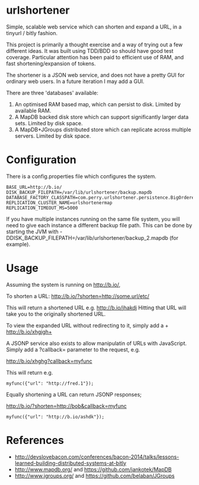 urlshortener
============

Simple, scalable web service which can shorten and expand a URL, in a tinyurl / bitly fashion.

This project is primarily a thought exercise and a way of trying out a few different ideas.  It was built using TDD/BDD so should have good test coverage.  Particular attention has been paid to efficient use of RAM, and fast shortening/expansion of tokens.

The shortener is a JSON web service, and does not have a pretty GUI for ordinary web users.  In a future iteration I may add a GUI.

There are three 'databases' available:

 1. An optimised RAM based map, which can persist to disk.  Limited by available RAM.
 2. A MapDB backed disk store which can support significantly larger data sets. Limited by disk space.
 3. A MapDB+JGroups distributed store which can replicate across multiple servers. Limited by disk space.

Configuration
=============
There is a config.properties file which configures the system.

    BASE_URL=http://b.io/
    DISK_BACKUP_FILEPATH=/var/lib/urlshortener/backup.mapdb
    DATABASE_FACTORY_CLASSPATH=com.perry.urlshortener.persistence.BigOrderedReplicatedMapDBSetFactory
    REPLICATION_CLUSTER_NAME=urlshortenermap
    REPLICATION_TIMEOUT_MS=5000

If you have multiple instances running on the same file system, you will need to give each instance a different backup file path.  This can be done by starting the JVM with -DDISK_BACKUP_FILEPATH=/var/lib/urlshortener/backup_2.mapdb (for example).

Usage
=====
Assuming the system is running on http://b.io/,

To shorten a URL:
 http://b.io/?shorten=http://some.url/etc/

This will return a shortened URL e.g. http://b.io/jhakdj
Hitting that URL will take you to the originally shortened URL.

To view the expanded URL without redirecting to it, simply add a +
 http://b.io/xhgjgh+

A JSONP service also exists to allow manipulatin of URLs with JavaScript.
Simply add a ?callback= parameter to the request, e.g.

 http://b.io/xhghg?callback=myfunc
 
This will return e.g.

    myfunc({"url": "http://fred.1"});

Equally shortening a URL can return JSONP responses;

 http://b.io/?shorten=http://bob&callback=myfunc

    myfunc({"url": "http://b.io/ashdk"});

References
==========
 * http://devslovebacon.com/conferences/bacon-2014/talks/lessons-learned-building-distributed-systems-at-bitly
 * http://www.mapdb.org/ and https://github.com/jankotek/MapDB
 * http://www.jgroups.org/ and https://github.com/belaban/JGroups
